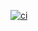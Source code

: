 [![сi](https://github.com/Arlet2/vt_polls_bot/actions/workflows/main.yml/badge.svg)](https://github.com/Arlet2/vt_polls_bot/actions/workflows/main.yml)
